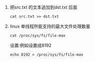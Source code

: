 1. 把src.txt 的文本追加到dst.txt 后面

   ```shell
   cat src.txt >> dst.txt
   ```
2. linux 单线程所能支持的最大文件处理数量

   ```shell
   cat /proc/sys/fs/file-max
   ```

   设置:例如设置成8192

   ```shell
   echo 8192 > /proc/sys/fs/file-max
   ```
